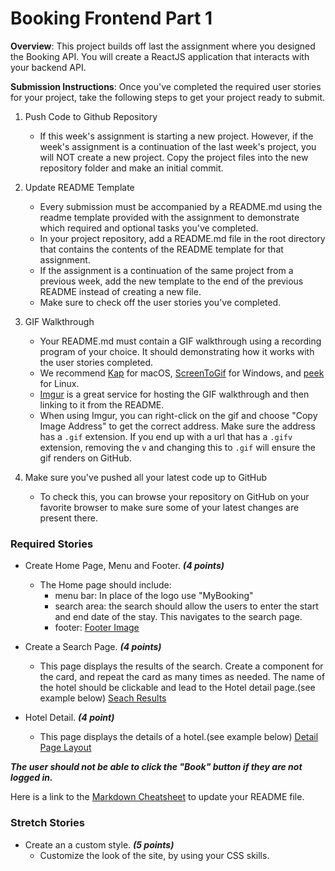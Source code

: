 # Booking Frontend Part 1

**Overview**: This project builds off last the assignment where you designed the Booking API. You will create a ReactJS application that interacts with your backend API.


**Submission Instructions**:
Once you've completed the required user stories for your project, take the following steps to get your project ready to
submit.

1. Push Code to Github Repository
    - If this week's assignment is starting a new project. However, if the week's assignment is a continuation of the
      last week's project, you will NOT create a new project. Copy the project files into the new repository folder and
      make an initial commit.

2. Update README Template
    - Every submission must be accompanied by a README.md using the readme template provided with the assignment to
      demonstrate which required and optional tasks you've completed.
    - In your project repository, add a README.md file in the root directory that contains the contents of the README
      template for that assignment.
    - If the assignment is a continuation of the same project from a previous week, add the new template to the end of
      the previous README instead of creating a new file.
    - Make sure to check off the user stories you've completed.

3. GIF Walkthrough
    - Your README.md must contain a GIF walkthrough using a recording program of your choice. It should demonstrating
      how it works with the user stories completed.
    - We recommend [Kap](https://getkap.co/) for macOS, [ScreenToGif](https://www.screentogif.com/) for Windows,
      and [peek](https://github.com/phw/peek) for Linux.
    - [Imgur](https://imgur.com/upload) is a great service for hosting the GIF walkthrough and then linking to it from
      the README.
    - When using Imgur, you can right-click on the gif and choose "Copy Image Address" to get the correct address. Make
      sure the address has a `.gif` extension. If you end up with a url that has a `.gifv` extension, removing the `v`
      and changing this to `.gif` will ensure the gif renders on GitHub.

4. Make sure you've pushed all your latest code up to GitHub
    - To check this, you can browse your repository on GitHub on your favorite browser to make sure some of your latest
      changes are present there.

### Required Stories

- Create Home Page, Menu and Footer. ***(4 points)***
    - The Home page should include:
		- menu bar: In place of the logo use "MyBooking"
		- search area: the search should allow the users to enter the start and end date of the stay. This navigates to the search page.
		- footer: [Footer Image](https://imgur.com/3pq5Hpt)
		
- Create a Search  Page. ***(4 points)***
    - This page displays the results of the search. Create a component for the card, and repeat the card as many times as needed. The name of the hotel should be clickable and lead to the Hotel detail page.(see example below)
[Seach Results](https://imgur.com/a/WOzviIf)
	
- Hotel Detail. ***(4 point)***
    - This page displays the details of a hotel.(see example below)
    [Detail Page Layout](https://imgur.com/a/PALLWIC)

***The user should not be able to click the "Book" button if they are not logged in.***

Here is a link to the [Markdown Cheatsheet](https://www.markdownguide.org/cheat-sheet/) to update your README file.

### Stretch Stories

- Create an a custom style. ***(5 points)***
    - Customize the look of the site, by using your CSS skills.
